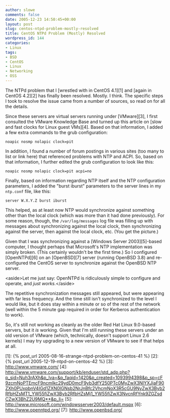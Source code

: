 ```yaml
---
author: slowe
comments: false
date: 2005-12-23 14:50:45+00:00
layout: post
slug: centos-ntpd-problem-mostly-resolved
title: CentOS NTPd Problem (Mostly) Resolved
wordpress_id: 144
categories:
- Linux
tags:
- BSD
- CentOS
- Linux
- Networking
- OSS
---
```


The NTPd problem that I [wrestled with in CentOS 4.1][1] and [again in CentOS 4.2][2] has finally been resolved. Mostly. I think. The specific steps I took to resolve the issue came from a number of sources, so read on for all the details.

Since these servers are virtual servers running under [VMware][3], I first consulted the VMware Knowledge Base and turned up this article on [slow and fast clocks for Linux guest VMs][4]. Based on that information, I added a few extra commands to the grub configuration:

    noapic nosmp nolapic clock=pit

In addition, I found a number of forum postings in various sites (too many to list or link here) that referenced problems with NTP and ACPI. So, based on that information, I further edited the grub configuration to look like this:

    noapic nosmp nolapic clock=pit acpi=no

Finally, based on information regarding NTP itself and the NTP configuration parameters, I added the "burst iburst" parameters to the server lines in my `ntp.conf` file, like this:

    server W.X.Y.Z burst iburst

This helped, as at least now NTP would synchronize against something other than the local clock (which was more than it had done previously). For some reason, though, the `/var/log/messages` log file was filling up with messages about synchronizing against the local clock, then synchronizing against the server, then against the local clock, etc. (You get the picture.)

Given that I was synchronizing against a [Windows Server 2003][5]-based computer, I thought perhaps that Microsoft's NTP implementation was simply broken. (This certainly wouldn't be the first time.) So I configured [OpenNTPd][6] on an [OpenBSD][7] server (running OpenBSD 3.8) and re-configured the CentOS server to synchronize against the OpenBSD NTP server.

&lt;aside&gt;Let me just say: OpenNTPd is ridiculously simple to configure and operate, and _just works._&lt;/aside&gt;

The repetitive synchronization messages still appeared, but were appearing with far less frequency. And the time still isn't synchronized to the level I would like, but it does stay within a minute or so of the rest of the network (well within the 5 minute gap required in order for Kerberos authentication to work).

So, it's still not working as cleanly as the older Red Hat Linux 9.0-based servers, but it _is_ working. Given that I'm still running these servers under an old version of VMware (which, technically, doesn't support Linux 2.6 kernels) I may try upgrading to a new version of VMware to see if that helps at all.

[1]: {% post_url 2005-08-16-strange-ntpd-problem-on-centos-41 %}
[2]: {% post_url 2005-12-19-ntpd-on-centos-42 %}
[3]: http://www.vmware.com/
[4]: http://www.vmware.com/support/kb/enduser/std_adp.php?p_sid=Nuh3rAXh&p_lva=&p_faqid=1420&p_created=1093994398&p_sp=cF9zcmNoPTEmcF9ncmlkc29ydD0mcF9yb3dfY250PTc0MyZwX3NlYXJjaF90ZXh0PUxpbnV4IGd1ZXN0IGNsb2NrJnBfc2VhcmNoX3R5cGU9NyZwX3Byb2RfbHZsMT1_YW55fiZwX3Byb2RfbHZsMj1_YW55fiZwX3NvcnRfYnk9ZGZsdCZwX3BhZ2U9MQ**&p_li=
[5]: http://www.microsoft.com/windowsserver2003/default.mspx
[6]: http://www.openntpd.org/
[7]: http://www.openbsd.org/
